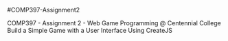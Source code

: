 #COMP397-Assignment2

COMP397 - Assignment 2 - Web Game Programming @ Centennial College
Build a Simple Game with a User Interface Using CreateJS
